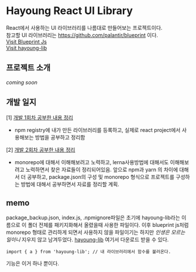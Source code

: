 # Hayoung React UI Library
React에서 사용하는 UI 라이브러리를 나름대로 만들어보는 프로젝트이다. <br/>
참고할 UI 라이브러리는 https://github.com/palantir/blueprint 이다.<br/>
[Visit Blueprint Js](https://blueprintjs.com/) <br/>
[Visit hayoung-lib](https://www.npmjs.com/package/hayoung-lib)

## 프로젝트 소개
_coming soon_


## 개발 일지
[1] [개발 1회차 공부한 내용 정리](./diary/DAY1.md) 
- npm registry에 내가 만든 라이브러리를 등록하고, 실제로 react project에서 사용해보는 방법을 공부하고 정리함

[2] [개발 2회차 공부한 내용 정리](./diary/DAY2.md) 
- monorepo에 대해서 이해해보려고 노력하고, lerna사용방법에 대해서도 이해해보려고 노력하면서 찾은 자료들이 정리되어있음. 앞으로 npm과 yarn 의 차이에 대해서 더 공부하고, package.json의 구성 및 monorepo 형식으로 프로젝트를 구성하는 방법에 대해서 공부하면서 자료를 정리할 계획. 


## memo
package_backup.json, index.js, .npmignore파일은 초기에 hayoung-lib라는 이름으로 이 폴더 전체를 패키지화해서 올렸을때 사용한 파일이다. 이후 blueprint js처럼 monorepo 형태로 관리하게 되면서 사용하지 않을 파일이기는 하지만 _인생은 모르는 일이니_ 지우지 않고 남겨두었다.
[hayoung-lib](https://www.npmjs.com/package/hayoung-lib) 여기서 다운로드 받을 수 있다. 

`import { a } from 'hayoung-lib'; // 내 라이브러리에서 함수를 불러온다.` 

기능은 이거 하나 뿐이다. 














